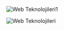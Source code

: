 ![Web Teknolojileri1](https://user-images.githubusercontent.com/88718358/204543645-f7d0b9bb-5300-4b46-982f-cdd3a217878f.png)

![Web Teknolojileri](https://user-images.githubusercontent.com/88718358/204544452-9b7a4633-1ab2-49ae-b0c1-7649b13405e4.png)
